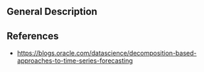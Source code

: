 ## General Description

## References
- https://blogs.oracle.com/datascience/decomposition-based-approaches-to-time-series-forecasting
